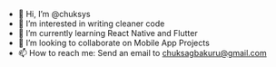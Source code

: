 - 👋 Hi, I’m @chuksys
- 👀 I’m interested in writing cleaner code
- 🌱 I’m currently learning React Native and Flutter
- 💞️ I’m looking to collaborate on Mobile App Projects
- 📫 How to reach me: Send an email to chuksagbakuru@gmail.com

<!---
chuksys/chuksys is a ✨ special ✨ repository because its `README.md` (this file) appears on your GitHub profile.
You can click the Preview link to take a look at your changes.
--->
